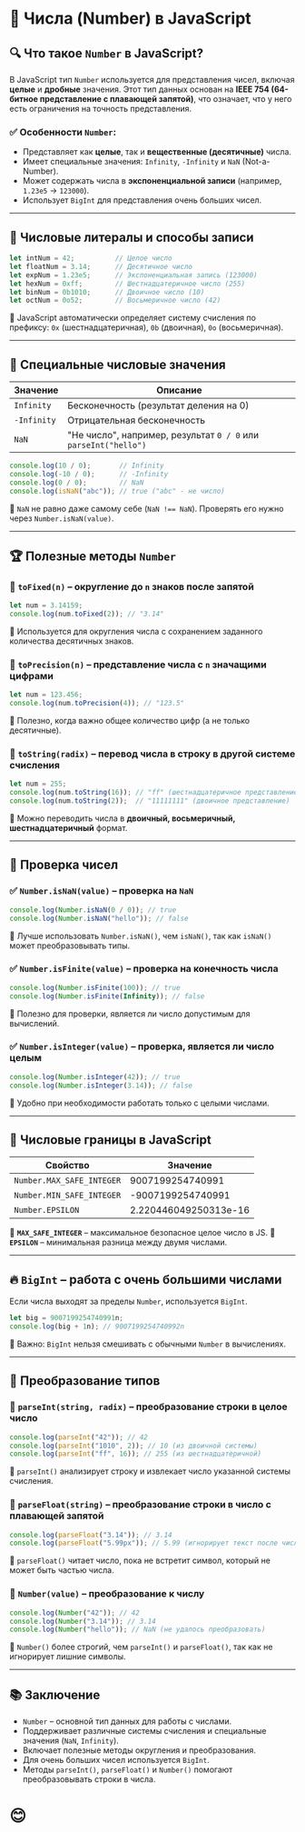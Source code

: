 # 📌 Числа (Number) в JavaScript

## 🔍 Что такое `Number` в JavaScript?
В JavaScript тип `Number` используется для представления чисел, включая **целые** и **дробные** значения. Этот тип данных основан на **IEEE 754 (64-битное представление с плавающей запятой)**, что означает, что у него есть ограничения на точность представления.

### ✅ Особенности `Number`:
- Представляет как **целые**, так и **вещественные (десятичные)** числа.
- Имеет специальные значения: `Infinity`, `-Infinity` и `NaN` (Not-a-Number).
- Может содержать числа в **экспоненциальной записи** (например, `1.23e5` → `123000`).
- Использует `BigInt` для представления очень больших чисел.

---

## 🔢 Числовые литералы и способы записи
```js
let intNum = 42;          // Целое число
let floatNum = 3.14;      // Десятичное число
let expNum = 1.23e5;      // Экспоненциальная запись (123000)
let hexNum = 0xff;        // Шестнадцатеричное число (255)
let binNum = 0b1010;      // Двоичное число (10)
let octNum = 0o52;        // Восьмеричное число (42)
```
📌 JavaScript автоматически определяет систему счисления по префиксу: `0x` (шестнадцатеричная), `0b` (двоичная), `0o` (восьмеричная).

---

## 🎯 Специальные числовые значения
| Значение | Описание |
|----------|----------|
| `Infinity` | Бесконечность (результат деления на 0) |
| `-Infinity` | Отрицательная бесконечность |
| `NaN` | "Не число", например, результат `0 / 0` или `parseInt("hello")` |

```js
console.log(10 / 0);       // Infinity
console.log(-10 / 0);      // -Infinity
console.log(0 / 0);        // NaN
console.log(isNaN("abc")); // true ("abc" - не число)
```
📌 `NaN` не равно даже самому себе (`NaN !== NaN`). Проверять его нужно через `Number.isNaN(value)`.

---

## 🏆 Полезные методы `Number`
### 🔹 `toFixed(n)` – округление до `n` знаков после запятой
```js
let num = 3.14159;
console.log(num.toFixed(2)); // "3.14"
```
📌 Используется для округления числа с сохранением заданного количества десятичных знаков.

### 🔹 `toPrecision(n)` – представление числа с `n` значащими цифрами
```js
let num = 123.456;
console.log(num.toPrecision(4)); // "123.5"
```
📌 Полезно, когда важно общее количество цифр (а не только десятичные).

### 🔹 `toString(radix)` – перевод числа в строку в другой системе счисления
```js
let num = 255;
console.log(num.toString(16)); // "ff" (шестнадцатеричное представление)
console.log(num.toString(2));  // "11111111" (двоичное представление)
```
📌 Можно переводить числа в **двоичный, восьмеричный, шестнадцатеричный** формат.

---

## 🧐 Проверка чисел
### ✅ `Number.isNaN(value)` – проверка на `NaN`
```js
console.log(Number.isNaN(0 / 0)); // true
console.log(Number.isNaN("hello")); // false
```
📌 Лучше использовать `Number.isNaN()`, чем `isNaN()`, так как `isNaN()` может преобразовывать типы.

### ✅ `Number.isFinite(value)` – проверка на конечность числа
```js
console.log(Number.isFinite(100)); // true
console.log(Number.isFinite(Infinity)); // false
```
📌 Полезно для проверки, является ли число допустимым для вычислений.

### ✅ `Number.isInteger(value)` – проверка, является ли число целым
```js
console.log(Number.isInteger(42)); // true
console.log(Number.isInteger(3.14)); // false
```
📌 Удобно при необходимости работать только с целыми числами.

---

## 📏 Числовые границы в JavaScript

| Свойство | Значение |
|----------|----------|
| `Number.MAX_SAFE_INTEGER` | 9007199254740991 |
| `Number.MIN_SAFE_INTEGER` | -9007199254740991 |
| `Number.EPSILON` | 2.220446049250313e-16 |

📌 **`MAX_SAFE_INTEGER`** – максимальное безопасное целое число в JS.
📌 **`EPSILON`** – минимальная разница между двумя числами.

---

## 🔥 `BigInt` – работа с очень большими числами
Если числа выходят за пределы `Number`, используется `BigInt`.
```js
let big = 9007199254740991n;
console.log(big + 1n); // 9007199254740992n
```
📌 Важно: `BigInt` нельзя смешивать с обычными `Number` в вычислениях.

---

## 📌 Преобразование типов
### 🔹 `parseInt(string, radix)` – преобразование строки в целое число
```js
console.log(parseInt("42")); // 42
console.log(parseInt("1010", 2)); // 10 (из двоичной системы)
console.log(parseInt("ff", 16)); // 255 (из шестнадцатеричной)
```
📌 `parseInt()` анализирует строку и извлекает число указанной системы счисления.

### 🔹 `parseFloat(string)` – преобразование строки в число с плавающей запятой
```js
console.log(parseFloat("3.14")); // 3.14
console.log(parseFloat("5.99px")); // 5.99 (игнорирует текст после числа)
```
📌 `parseFloat()` читает число, пока не встретит символ, который не может быть частью числа.

### 🔹 `Number(value)` – преобразование к числу
```js
console.log(Number("42")); // 42
console.log(Number("3.14")); // 3.14
console.log(Number("hello")); // NaN (не удалось преобразовать)
```
📌 `Number()` более строгий, чем `parseInt()` и `parseFloat()`, так как не игнорирует лишние символы.

---

## 📚 Заключение
- `Number` – основной тип данных для работы с числами.
- Поддерживает различные системы счисления и специальные значения (`NaN`, `Infinity`).
- Включает полезные методы округления и преобразования.
- Для очень больших чисел используется `BigInt`.
- Методы `parseInt()`, `parseFloat()` и `Number()` помогают преобразовывать строки в числа.

# 😊

